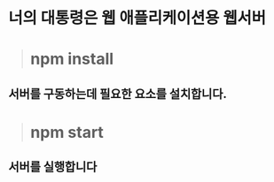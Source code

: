 # 너의 대통령은 웹 애플리케이션용 웹서버


> # npm install

 ## 서버를 구동하는데 필요한 요소를 설치합니다.

> # npm start

 ## 서버를 실행합니다
